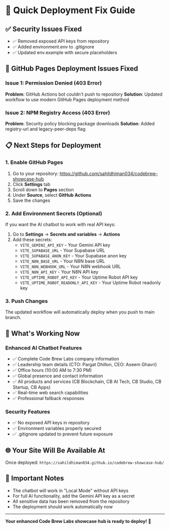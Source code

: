 # 🚀 Quick Deployment Fix Guide

## ✅ **Security Issues Fixed**
- ✅ Removed exposed API keys from repository
- ✅ Added environment.env to .gitignore
- ✅ Updated env.example with secure placeholders

## 🔧 **GitHub Pages Deployment Issues Fixed**

### **Issue 1: Permission Denied (403 Error)**
**Problem**: GitHub Actions bot couldn't push to repository
**Solution**: Updated workflow to use modern GitHub Pages deployment method

### **Issue 2: NPM Registry Access (403 Error)**
**Problem**: Security policy blocking package downloads
**Solution**: Added registry-url and legacy-peer-deps flag

## 📋 **Next Steps for Deployment**

### **1. Enable GitHub Pages**
1. Go to your repository: https://github.com/sahildhiman034/codebrew-showcase-hub
2. Click **Settings** tab
3. Scroll down to **Pages** section
4. Under **Source**, select **GitHub Actions**
5. Save the changes

### **2. Add Environment Secrets (Optional)**
If you want the AI chatbot to work with real API keys:

1. Go to **Settings** → **Secrets and variables** → **Actions**
2. Add these secrets:
   - `VITE_GEMINI_API_KEY` - Your Gemini API key
   - `VITE_SUPABASE_URL` - Your Supabase URL
   - `VITE_SUPABASE_ANON_KEY` - Your Supabase anon key
   - `VITE_N8N_BASE_URL` - Your N8N base URL
   - `VITE_N8N_WEBHOOK_URL` - Your N8N webhook URL
   - `VITE_N8N_API_KEY` - Your N8N API key
   - `VITE_UPTIME_ROBOT_API_KEY` - Your Uptime Robot API key
   - `VITE_UPTIME_ROBOT_READONLY_API_KEY` - Your Uptime Robot readonly key

### **3. Push Changes**
The updated workflow will automatically deploy when you push to main branch.

## 🎯 **What's Working Now**

### **Enhanced AI Chatbot Features**
- ✅ Complete Code Brew Labs company information
- ✅ Leadership team details (CTO: Pargat Dhillon, CEO: Aseem Ghavri)
- ✅ Office hours (10:00 AM to 7:30 PM)
- ✅ Global presence and contact information
- ✅ All products and services (CB Blockchain, CB AI Tech, CB Studio, CB Startup, CB Apps)
- ✅ Real-time web search capabilities
- ✅ Professional fallback responses

### **Security Features**
- ✅ No exposed API keys in repository
- ✅ Environment variables properly secured
- ✅ .gitignore updated to prevent future exposure

## 🌐 **Your Site Will Be Available At**
Once deployed: `https://sahildhiman034.github.io/codebrew-showcase-hub/`

## 🚨 **Important Notes**
- The chatbot will work in "Local Mode" without API keys
- For full AI functionality, add the Gemini API key as a secret
- All sensitive data has been removed from the repository
- The deployment should work automatically now

---

**Your enhanced Code Brew Labs showcase hub is ready to deploy!** 🚀
